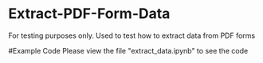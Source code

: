 # Extract-PDF-Form-Data
For testing purposes only. Used to test how to extract data from PDF forms

#Example Code
Please view the file "extract_data.ipynb" to see the code
